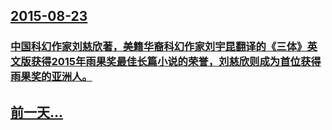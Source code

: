 ## [2015-08-23](/zh/news/2015/08/23/index.md)

### [ 中国科幻作家刘慈欣著，美籍华裔科幻作家刘宇昆翻译的《三体》英文版获得2015年雨果奖最佳长篇小说的荣誉，刘慈欣则成为首位获得雨果奖的亚洲人。](/zh/news/2015/08/23/中国科幻作家刘慈欣著-美籍华裔科幻作家刘宇昆翻译的-三体-英文版获得2015年雨果奖最佳长篇小说的荣誉-刘慈欣则成为首.md)
## [前一天...](/zh/news/2015/08/22/index.md)

